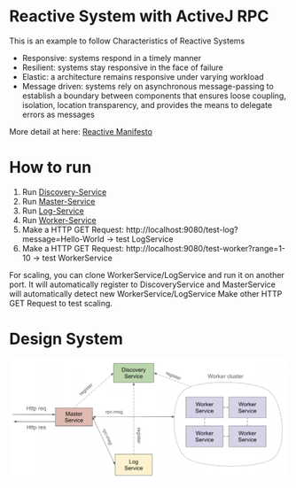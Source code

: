 # Reactive System with ActiveJ RPC

This is an example to follow Characteristics of Reactive Systems

- Responsive: systems respond in a timely manner
- Resilient: systems stay responsive in the face of failure
- Elastic: a architecture remains responsive under varying workload
- Message driven: systems rely on asynchronous message-passing to establish a boundary between components that ensures loose coupling, isolation, location transparency, and provides the means to delegate errors as messages

More detail at here: [Reactive Manifesto](https://docs.aws.amazon.com/whitepapers/latest/reactive-systems-on-aws/characteristics-of-reactive-systems.html)

# How to run

1. Run [Discovery-Service](src/main/java/com/uet/microservices/services/discovery/MyDiscoveryService.java)
2. Run [Master-Service](src/main/java/com/uet/microservices/services/master/MasterService.java)
3. Run [Log-Service](src/main/java/com/uet/microservices/services/log/LogService.java)
4. Run [Worker-Service](src/main/java/com/uet/microservices/services/worker/WorkerService.java)
5. Make a HTTP GET Request: http://localhost:9080/test-log?message=Hello-World -> test LogService
6. Make a HTTP GET Request: http://localhost:9080/test-worker?range=1-10 -> test WorkerService

For scaling, you can clone WorkerService/LogService and run it on another port. 
It will automatically register to DiscoveryService and MasterService will automatically detect new WorkerService/LogService
Make other HTTP GET Request to test scaling.

# Design System

<img src="design.png" alt="drawing" width="800"/>